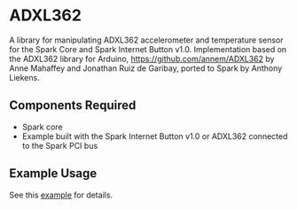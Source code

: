 ADXL362
=======

A library for manipulating ADXL362 accelerometer and temperature sensor for the Spark Core and Spark Internet Button v1.0.
Implementation based on the ADXL362 library for Arduino, https://github.com/annem/ADXL362 by Anne Mahaffey and Jonathan Ruiz de Garibay, ported to Spark by Anthony Liekens.

Components Required
---
- Spark core
- Example built with the Spark Internet Button v1.0 or ADXL362 connected to the Spark PCI bus

Example Usage
---

See this [example](firmware/examples/ADXL362_SimpleRead.cpp) for details.
